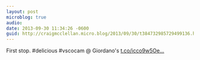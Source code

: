 ```yaml
---
layout: post
microblog: true
audio: 
date: 2013-09-30 11:34:26 -0600
guid: http://craigmcclellan.micro.blog/2013/09/30/t384732985729499136.html
---
```

First stop. #delicious #vscocam @ Giordano's [t.co/icco9w5Oe...](http://t.co/icco9w5Oed)
